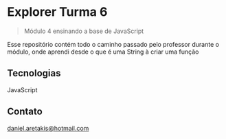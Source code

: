 # Explorer Turma 6

>Módulo 4 ensinando a base de JavaScript

Esse repositório contém todo o caminho passado pelo professor durante o módulo, onde aprendi desde o que é uma String à criar uma função


## Tecnologias
JavaScript

## Contato
daniel.aretakis@hotmail.com
